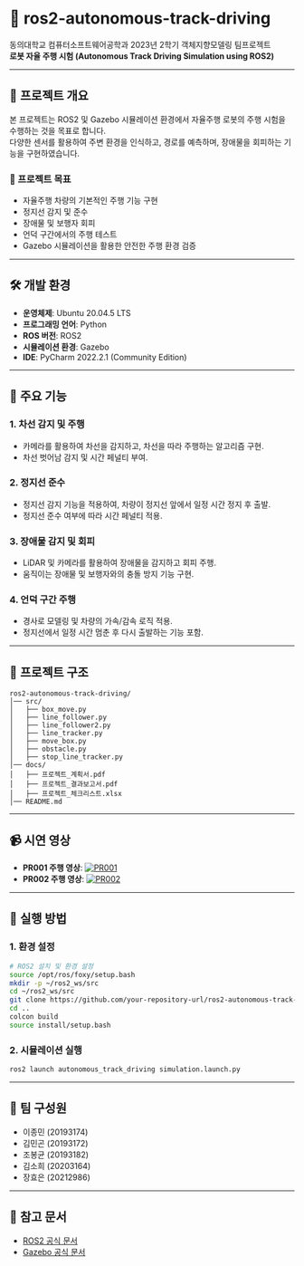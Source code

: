 # 🚗 ros2-autonomous-track-driving

동의대학교 컴퓨터소프트웨어공학과 2023년 2학기 객체지향모델링 팀프로젝트  
**로봇 자율 주행 시험 (Autonomous Track Driving Simulation using ROS2)**  

---

## 📌 프로젝트 개요

본 프로젝트는 ROS2 및 Gazebo 시뮬레이션 환경에서 자율주행 로봇의 주행 시험을 수행하는 것을 목표로 합니다.  
다양한 센서를 활용하여 주변 환경을 인식하고, 경로를 예측하며, 장애물을 회피하는 기능을 구현하였습니다.

### 🎯 프로젝트 목표
- 자율주행 차량의 기본적인 주행 기능 구현
- 정지선 감지 및 준수
- 장애물 및 보행자 회피
- 언덕 구간에서의 주행 테스트
- Gazebo 시뮬레이션을 활용한 안전한 주행 환경 검증

---

## 🛠 개발 환경
- **운영체제**: Ubuntu 20.04.5 LTS
- **프로그래밍 언어**: Python
- **ROS 버전**: ROS2
- **시뮬레이션 환경**: Gazebo
- **IDE**: PyCharm 2022.2.1 (Community Edition)

---

## 🚗 주요 기능

### 1. 차선 감지 및 주행
- 카메라를 활용하여 차선을 감지하고, 차선을 따라 주행하는 알고리즘 구현.
- 차선 벗어남 감지 및 시간 페널티 부여.

### 2. 정지선 준수
- 정지선 감지 기능을 적용하여, 차량이 정지선 앞에서 일정 시간 정지 후 출발.
- 정지선 준수 여부에 따라 시간 페널티 적용.

### 3. 장애물 감지 및 회피
- LiDAR 및 카메라를 활용하여 장애물을 감지하고 회피 주행.
- 움직이는 장애물 및 보행자와의 충돌 방지 기능 구현.

### 4. 언덕 구간 주행
- 경사로 모델링 및 차량의 가속/감속 로직 적용.
- 정지선에서 일정 시간 멈춘 후 다시 출발하는 기능 포함.

---

## 📂 프로젝트 구조

```
ros2-autonomous-track-driving/
│── src/
│   ├── box_move.py
│   ├── line_follower.py
│   ├── line_follower2.py
│   ├── line_tracker.py
│   ├── move_box.py
│   ├── obstacle.py
│   ├── stop_line_tracker.py
│── docs/
│   ├── 프로젝트_계획서.pdf
│   ├── 프로젝트_결과보고서.pdf
│   ├── 프로젝트_체크리스트.xlsx
│── README.md
```

---

## 📹 시연 영상

- **PR001 주행 영상**: [![PR001](https://img.youtube.com/vi/jxftKfr1ns0/0.jpg)](https://youtu.be/jxftKfr1ns0)
- **PR002 주행 영상**: [![PR002](https://img.youtube.com/vi/iU8S7i99wnU/0.jpg)](https://youtu.be/iU8S7i99wnU)

---

## 🚀 실행 방법

### 1. 환경 설정
```bash
# ROS2 설치 및 환경 설정
source /opt/ros/foxy/setup.bash
mkdir -p ~/ros2_ws/src
cd ~/ros2_ws/src
git clone https://github.com/your-repository-url/ros2-autonomous-track-driving.git
cd ..
colcon build
source install/setup.bash
```

### 2. 시뮬레이션 실행
```bash
ros2 launch autonomous_track_driving simulation.launch.py
```

---

## 📝 팀 구성원

- 이종민 (20193174)
- 김민곤 (20193172)
- 조봉균 (20193182)
- 김소희 (20203164)
- 장효은 (20212986)

---

## 📌 참고 문서

- [ROS2 공식 문서](https://docs.ros.org/en/foxy/)
- [Gazebo 공식 문서](http://gazebosim.org/tutorials)
